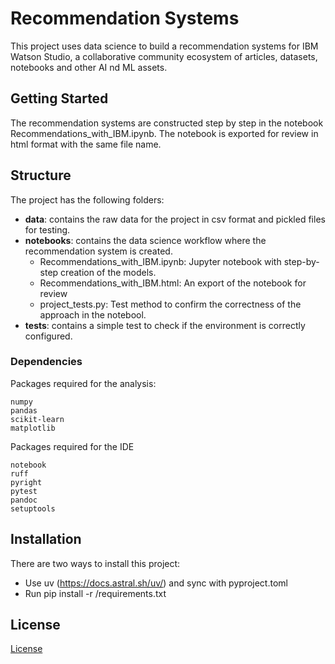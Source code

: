 # Recommendation Systems

This project uses data science to build a recommendation systems for IBM Watson Studio, a collaborative community ecosystem of articles, datasets, notebooks and other AI nd ML assets.

## Getting Started

The recommendation systems are constructed step by step in the notebook Recommendations_with_IBM.ipynb.
The notebook is exported for review in html format with the same file name.

## Structure

The project has the following folders:
* **data**: contains the raw data for the project in csv format and pickled files for testing.
* **notebooks**: contains the data science workflow where the recommendation system is created.
    * Recommendations_with_IBM.ipynb: Jupyter notebook with step-by-step creation of the models.
    * Recommendations_with_IBM.html: An export of the notebook for review
    * project_tests.py: Test method to confirm the correctness of the approach in the notebool.
* **tests**: contains a simple test to check if the environment is correctly configured.

### Dependencies

Packages required for the analysis:
```
numpy
pandas
scikit-learn
matplotlib
```

Packages required for the IDE
```
notebook
ruff
pyright
pytest
pandoc
setuptools
```

## Installation

There are two ways to install this project:
* Use uv (https://docs.astral.sh/uv/) and sync with pyproject.toml
* Run pip install -r /requirements.txt

## License

[License](LICENSE.txt)
